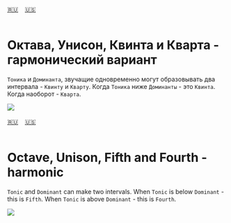 <span id="ru"><a href='#ru'>🇷🇺</a> &nbsp;&nbsp;&nbsp;<a href='#en'>🇺🇸</a> &nbsp;&nbsp;&nbsp;</span><br><br>
# Октава, Унисон, Квинта и Кварта - гармонический вариант

`Тоника` и `Доминанта`, звучащие одновременно могут образовывать два интервала - `Квинту` и `Кварту`.
Когда `Тоника` ниже `Доминанты` - это `Квинта`. Когда наоборот - `Кварта`.

![](https://github.com/stolbitsa/stolbitsa/assets/149964365/ec9a3bf4-6348-4b10-ad21-044b0b5e1c6a)<br><br>
<span id="en"><a href='#ru'>🇷🇺</a> &nbsp;&nbsp;&nbsp;<a href='#en'>🇺🇸</a> &nbsp;&nbsp;&nbsp;</span><br><br>
# Octave, Unison, Fifth and Fourth - harmonic

`Tonic` and `Dominant` can make two intervals.
When `Tonic` is below `Dominant` - this is `Fifth`.
When `Tonic` is above `Dominant` - this is `Fourth`.


![](https://github.com/stolbitsa/stolbitsa/assets/149964365/ec9a3bf4-6348-4b10-ad21-044b0b5e1c6a)<br><br>
